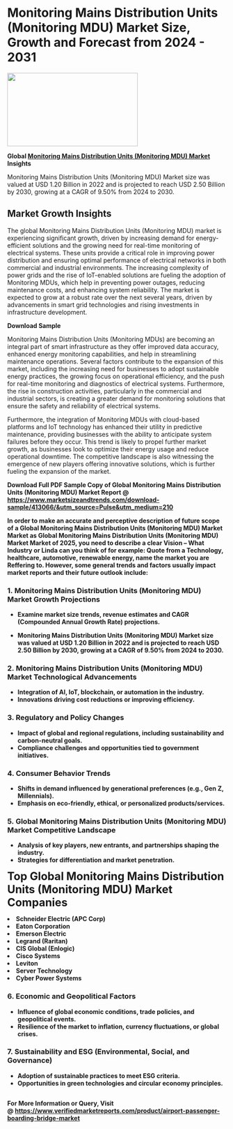 <H1>Monitoring Mains Distribution Units (Monitoring MDU) Market Size, Growth and Forecast from 2024 - 2031</H1><img class="aligncenter size-medium wp-image-584254" src="https://thirdeyenews.in/wp-content/uploads/2024/09/Global-Market-Research-300x168.jpeg" alt="" width="300" height="168" /><p><strong>Global&nbsp;<a href="https://www.marketsizeandtrends.com/download-sample/413066/&amp;utm_source=Pulse&amp;utm_medium=210">Monitoring Mains Distribution Units (Monitoring MDU) Market</a> Insights</strong></p><p>Monitoring Mains Distribution Units (Monitoring MDU) Market size was valued at USD 1.20 Billion in 2022 and is projected to reach USD 2.50 Billion by 2030, growing at a CAGR of 9.50% from 2024 to 2030.</p><p><h2>Market Growth Insights</h2> <p>The global Monitoring Mains Distribution Units (Monitoring MDU) market is experiencing significant growth, driven by increasing demand for energy-efficient solutions and the growing need for real-time monitoring of electrical systems. These units provide a critical role in improving power distribution and ensuring optimal performance of electrical networks in both commercial and industrial environments. The increasing complexity of power grids and the rise of IoT-enabled solutions are fueling the adoption of Monitoring MDUs, which help in preventing power outages, reducing maintenance costs, and enhancing system reliability. The market is expected to grow at a robust rate over the next several years, driven by advancements in smart grid technologies and rising investments in infrastructure development.</p> <p><strong>Download Sample</strong></p> <p>Monitoring Mains Distribution Units (Monitoring MDUs) are becoming an integral part of smart infrastructure as they offer improved data accuracy, enhanced energy monitoring capabilities, and help in streamlining maintenance operations. Several factors contribute to the expansion of this market, including the increasing need for businesses to adopt sustainable energy practices, the growing focus on operational efficiency, and the push for real-time monitoring and diagnostics of electrical systems. Furthermore, the rise in construction activities, particularly in the commercial and industrial sectors, is creating a greater demand for monitoring solutions that ensure the safety and reliability of electrical systems.</p> <p>Furthermore, the integration of Monitoring MDUs with cloud-based platforms and IoT technology has enhanced their utility in predictive maintenance, providing businesses with the ability to anticipate system failures before they occur. This trend is likely to propel further market growth, as businesses look to optimize their energy usage and reduce operational downtime. The competitive landscape is also witnessing the emergence of new players offering innovative solutions, which is further fueling the expansion of the market.</p> <p><strong></p><p><span class=""><strong>Download Full PDF Sample Copy of Global Monitoring Mains Distribution Units (Monitoring MDU) Market Report</strong> @ <a href="https://www.marketsizeandtrends.com/download-sample/413066/&amp;utm_source=Pulse&amp;utm_medium=210" target="_blank">https://www.marketsizeandtrends.com/download-sample/413066/&amp;utm_source=Pulse&amp;utm_medium=210</a></span></p><p>In order to make an accurate and perceptive description of future scope of a Global&nbsp;Monitoring Mains Distribution Units (Monitoring MDU) Market Market as Global&nbsp;Monitoring Mains Distribution Units (Monitoring MDU) Market Market of 2025, you need to describe a clear Vision &ndash; What Industry or Linda can you think of for example: Quote from a Technology, healthcare, automotive, renewable energy, name the market you are Reffering to. However, some general trends and factors usually impact market reports and their future outlook include:</p><h3>1.&nbsp;<strong>Monitoring Mains Distribution Units (Monitoring MDU) Market Growth Projections</strong></h3><ul><li>Examine market size trends, revenue estimates and CAGR (Compounded Annual Growth Rate) projections.</li><li><p>Monitoring Mains Distribution Units (Monitoring MDU) Market size was valued at USD 1.20 Billion in 2022 and is projected to reach USD 2.50 Billion by 2030, growing at a CAGR of 9.50% from 2024 to 2030.</p></li></ul><h3>2.&nbsp;<strong>Monitoring Mains Distribution Units (Monitoring MDU) Market Technological Advancements</strong></h3><ul><li>Integration of AI, IoT, blockchain, or automation in the industry.</li><li>Innovations driving cost reductions or improving efficiency.</li></ul><h3>3.&nbsp;<strong>Regulatory and Policy Changes</strong></h3><ul><li>Impact of global and regional regulations, including sustainability and carbon-neutral goals.</li><li>Compliance challenges and opportunities tied to government initiatives.</li></ul><h3>4.&nbsp;<strong>Consumer Behavior Trends</strong></h3><ul><li>Shifts in demand influenced by generational preferences (e.g., Gen Z, Millennials).</li><li>Emphasis on eco-friendly, ethical, or personalized products/services.</li></ul><h3>5.&nbsp;<strong>Global Monitoring Mains Distribution Units (Monitoring MDU) Market Competitive Landscape</strong></h3><ul><li>Analysis of key players, new entrants, and partnerships shaping the industry.</li><li>Strategies for differentiation and market penetration.</li></ul><p data-pm-slice="1 1 []"><span style="color: inherit; font-family: inherit; font-size: 25px;">Top Global Monitoring Mains Distribution Units (Monitoring MDU) Market Companies</span></p><div class="" data-test-id=""><p><li>Schneider Electric (APC Corp)</li><li> Eaton Corporation</li><li> Emerson Electric</li><li> Legrand (Raritan)</li><li> CIS Global (Enlogic)</li><li> Cisco Systems</li><li> Leviton</li><li> Server Technology</li><li> Cyber Power Systems</li></p></div><h3>6.&nbsp;<strong>Economic and Geopolitical Factors</strong></h3><ul><li>Influence of global economic conditions, trade policies, and geopolitical events.</li><li>Resilience of the market to inflation, currency fluctuations, or global crises.</li></ul><h3>7.&nbsp;<strong>Sustainability and ESG (Environmental, Social, and Governance)</strong></h3><ul><li>Adoption of sustainable practices to meet ESG criteria.</li><li>Opportunities in green technologies and circular economy principles.</li></ul><h2><strong style="font-size: 14px;">For More Information or Query, Visit @&nbsp;</strong><a style="background-color: #ffffff; font-size: 14px;" href="https://www.marketsizeandtrends.com/report/monitoring-mains-distribution-units-monitoring-mdu-market/" target="_blank">https://www.verifiedmarketreports.com/product/airport-passenger-boarding-bridge-market</a></h2>
